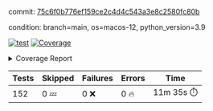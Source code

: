 commit: [75c6f0b776ef159ce2c4d4c543a3e8c2580fc80b](https://github.com/rcmdnk/homebrew-file/tree/75c6f0b776ef159ce2c4d4c543a3e8c2580fc80b)

condition: branch=main, os=macos-12, python_version=3.9

[![test](https://github.com/rcmdnk/homebrew-file/actions/workflows/test.yml/badge.svg)](https://github.com/rcmdnk/homebrew-file/actions/runs/6931241001)
<a href="https://github.com/rcmdnk/homebrew-file/blob/75c6f0b776ef159ce2c4d4c543a3e8c2580fc80b/README.md"><img alt="Coverage" src="https://img.shields.io/badge/Coverage-54%25-orange.svg" /></a><details><summary>Coverage Report </summary><table><tr><th>File</th><th>Stmts</th><th>Miss</th><th>Cover</th><th>Missing</th></tr><tbody><tr><td colspan="5"><b>bin</b></td></tr><tr><td>&nbsp; &nbsp;<a href="https://github.com/rcmdnk/homebrew-file/blob/75c6f0b776ef159ce2c4d4c543a3e8c2580fc80b/bin/brew-file">brew-file</a></td><td>1902</td><td>880</td><td>54%</td><td><a href="https://github.com/rcmdnk/homebrew-file/blob/75c6f0b776ef159ce2c4d4c543a3e8c2580fc80b/bin/brew-file#L54-L69">54&ndash;69</a>, <a href="https://github.com/rcmdnk/homebrew-file/blob/75c6f0b776ef159ce2c4d4c543a3e8c2580fc80b/bin/brew-file#L74-L76">74&ndash;76</a>, <a href="https://github.com/rcmdnk/homebrew-file/blob/75c6f0b776ef159ce2c4d4c543a3e8c2580fc80b/bin/brew-file#L165">165</a>, <a href="https://github.com/rcmdnk/homebrew-file/blob/75c6f0b776ef159ce2c4d4c543a3e8c2580fc80b/bin/brew-file#L169-L182">169&ndash;182</a>, <a href="https://github.com/rcmdnk/homebrew-file/blob/75c6f0b776ef159ce2c4d4c543a3e8c2580fc80b/bin/brew-file#L206">206</a>, <a href="https://github.com/rcmdnk/homebrew-file/blob/75c6f0b776ef159ce2c4d4c543a3e8c2580fc80b/bin/brew-file#L299">299</a>, <a href="https://github.com/rcmdnk/homebrew-file/blob/75c6f0b776ef159ce2c4d4c543a3e8c2580fc80b/bin/brew-file#L318">318</a>, <a href="https://github.com/rcmdnk/homebrew-file/blob/75c6f0b776ef159ce2c4d4c543a3e8c2580fc80b/bin/brew-file#L392">392</a>, <a href="https://github.com/rcmdnk/homebrew-file/blob/75c6f0b776ef159ce2c4d4c543a3e8c2580fc80b/bin/brew-file#L395-L398">395&ndash;398</a>, <a href="https://github.com/rcmdnk/homebrew-file/blob/75c6f0b776ef159ce2c4d4c543a3e8c2580fc80b/bin/brew-file#L412-L417">412&ndash;417</a>, <a href="https://github.com/rcmdnk/homebrew-file/blob/75c6f0b776ef159ce2c4d4c543a3e8c2580fc80b/bin/brew-file#L455-L460">455&ndash;460</a>, <a href="https://github.com/rcmdnk/homebrew-file/blob/75c6f0b776ef159ce2c4d4c543a3e8c2580fc80b/bin/brew-file#L472">472</a>, <a href="https://github.com/rcmdnk/homebrew-file/blob/75c6f0b776ef159ce2c4d4c543a3e8c2580fc80b/bin/brew-file#L475">475</a>, <a href="https://github.com/rcmdnk/homebrew-file/blob/75c6f0b776ef159ce2c4d4c543a3e8c2580fc80b/bin/brew-file#L680">680</a>, <a href="https://github.com/rcmdnk/homebrew-file/blob/75c6f0b776ef159ce2c4d4c543a3e8c2580fc80b/bin/brew-file#L682">682</a>, <a href="https://github.com/rcmdnk/homebrew-file/blob/75c6f0b776ef159ce2c4d4c543a3e8c2580fc80b/bin/brew-file#L684">684</a>, <a href="https://github.com/rcmdnk/homebrew-file/blob/75c6f0b776ef159ce2c4d4c543a3e8c2580fc80b/bin/brew-file#L701-L705">701&ndash;705</a>, <a href="https://github.com/rcmdnk/homebrew-file/blob/75c6f0b776ef159ce2c4d4c543a3e8c2580fc80b/bin/brew-file#L718-L723">718&ndash;723</a>, <a href="https://github.com/rcmdnk/homebrew-file/blob/75c6f0b776ef159ce2c4d4c543a3e8c2580fc80b/bin/brew-file#L733">733</a>, <a href="https://github.com/rcmdnk/homebrew-file/blob/75c6f0b776ef159ce2c4d4c543a3e8c2580fc80b/bin/brew-file#L749">749</a>, <a href="https://github.com/rcmdnk/homebrew-file/blob/75c6f0b776ef159ce2c4d4c543a3e8c2580fc80b/bin/brew-file#L753-L757">753&ndash;757</a>, <a href="https://github.com/rcmdnk/homebrew-file/blob/75c6f0b776ef159ce2c4d4c543a3e8c2580fc80b/bin/brew-file#L775-L789">775&ndash;789</a>, <a href="https://github.com/rcmdnk/homebrew-file/blob/75c6f0b776ef159ce2c4d4c543a3e8c2580fc80b/bin/brew-file#L882-L897">882&ndash;897</a>, <a href="https://github.com/rcmdnk/homebrew-file/blob/75c6f0b776ef159ce2c4d4c543a3e8c2580fc80b/bin/brew-file#L925">925</a>, <a href="https://github.com/rcmdnk/homebrew-file/blob/75c6f0b776ef159ce2c4d4c543a3e8c2580fc80b/bin/brew-file#L936-L937">936&ndash;937</a>, <a href="https://github.com/rcmdnk/homebrew-file/blob/75c6f0b776ef159ce2c4d4c543a3e8c2580fc80b/bin/brew-file#L945">945</a>, <a href="https://github.com/rcmdnk/homebrew-file/blob/75c6f0b776ef159ce2c4d4c543a3e8c2580fc80b/bin/brew-file#L958-L963">958&ndash;963</a>, <a href="https://github.com/rcmdnk/homebrew-file/blob/75c6f0b776ef159ce2c4d4c543a3e8c2580fc80b/bin/brew-file#L967-L969">967&ndash;969</a>, <a href="https://github.com/rcmdnk/homebrew-file/blob/75c6f0b776ef159ce2c4d4c543a3e8c2580fc80b/bin/brew-file#L973-L976">973&ndash;976</a>, <a href="https://github.com/rcmdnk/homebrew-file/blob/75c6f0b776ef159ce2c4d4c543a3e8c2580fc80b/bin/brew-file#L1069-L1071">1069&ndash;1071</a>, <a href="https://github.com/rcmdnk/homebrew-file/blob/75c6f0b776ef159ce2c4d4c543a3e8c2580fc80b/bin/brew-file#L1074">1074</a>, <a href="https://github.com/rcmdnk/homebrew-file/blob/75c6f0b776ef159ce2c4d4c543a3e8c2580fc80b/bin/brew-file#L1080">1080</a>, <a href="https://github.com/rcmdnk/homebrew-file/blob/75c6f0b776ef159ce2c4d4c543a3e8c2580fc80b/bin/brew-file#L1100-L1103">1100&ndash;1103</a>, <a href="https://github.com/rcmdnk/homebrew-file/blob/75c6f0b776ef159ce2c4d4c543a3e8c2580fc80b/bin/brew-file#L1165">1165</a>, <a href="https://github.com/rcmdnk/homebrew-file/blob/75c6f0b776ef159ce2c4d4c543a3e8c2580fc80b/bin/brew-file#L1194">1194</a>, <a href="https://github.com/rcmdnk/homebrew-file/blob/75c6f0b776ef159ce2c4d4c543a3e8c2580fc80b/bin/brew-file#L1227">1227</a>, <a href="https://github.com/rcmdnk/homebrew-file/blob/75c6f0b776ef159ce2c4d4c543a3e8c2580fc80b/bin/brew-file#L1230">1230</a>, <a href="https://github.com/rcmdnk/homebrew-file/blob/75c6f0b776ef159ce2c4d4c543a3e8c2580fc80b/bin/brew-file#L1242">1242</a>, <a href="https://github.com/rcmdnk/homebrew-file/blob/75c6f0b776ef159ce2c4d4c543a3e8c2580fc80b/bin/brew-file#L1244">1244</a>, <a href="https://github.com/rcmdnk/homebrew-file/blob/75c6f0b776ef159ce2c4d4c543a3e8c2580fc80b/bin/brew-file#L1275">1275</a>, <a href="https://github.com/rcmdnk/homebrew-file/blob/75c6f0b776ef159ce2c4d4c543a3e8c2580fc80b/bin/brew-file#L1279">1279</a>, <a href="https://github.com/rcmdnk/homebrew-file/blob/75c6f0b776ef159ce2c4d4c543a3e8c2580fc80b/bin/brew-file#L1283-L1286">1283&ndash;1286</a>, <a href="https://github.com/rcmdnk/homebrew-file/blob/75c6f0b776ef159ce2c4d4c543a3e8c2580fc80b/bin/brew-file#L1288-L1291">1288&ndash;1291</a>, <a href="https://github.com/rcmdnk/homebrew-file/blob/75c6f0b776ef159ce2c4d4c543a3e8c2580fc80b/bin/brew-file#L1320-L1334">1320&ndash;1334</a>, <a href="https://github.com/rcmdnk/homebrew-file/blob/75c6f0b776ef159ce2c4d4c543a3e8c2580fc80b/bin/brew-file#L1339-L1342">1339&ndash;1342</a>, <a href="https://github.com/rcmdnk/homebrew-file/blob/75c6f0b776ef159ce2c4d4c543a3e8c2580fc80b/bin/brew-file#L1345-L1351">1345&ndash;1351</a>, <a href="https://github.com/rcmdnk/homebrew-file/blob/75c6f0b776ef159ce2c4d4c543a3e8c2580fc80b/bin/brew-file#L1356">1356</a>, <a href="https://github.com/rcmdnk/homebrew-file/blob/75c6f0b776ef159ce2c4d4c543a3e8c2580fc80b/bin/brew-file#L1364">1364</a>, <a href="https://github.com/rcmdnk/homebrew-file/blob/75c6f0b776ef159ce2c4d4c543a3e8c2580fc80b/bin/brew-file#L1370-L1375">1370&ndash;1375</a>, <a href="https://github.com/rcmdnk/homebrew-file/blob/75c6f0b776ef159ce2c4d4c543a3e8c2580fc80b/bin/brew-file#L1386-L1408">1386&ndash;1408</a>, <a href="https://github.com/rcmdnk/homebrew-file/blob/75c6f0b776ef159ce2c4d4c543a3e8c2580fc80b/bin/brew-file#L1436">1436</a>, <a href="https://github.com/rcmdnk/homebrew-file/blob/75c6f0b776ef159ce2c4d4c543a3e8c2580fc80b/bin/brew-file#L1452-L1459">1452&ndash;1459</a>, <a href="https://github.com/rcmdnk/homebrew-file/blob/75c6f0b776ef159ce2c4d4c543a3e8c2580fc80b/bin/brew-file#L1464-L1480">1464&ndash;1480</a>, <a href="https://github.com/rcmdnk/homebrew-file/blob/75c6f0b776ef159ce2c4d4c543a3e8c2580fc80b/bin/brew-file#L1485-L1489">1485&ndash;1489</a>, <a href="https://github.com/rcmdnk/homebrew-file/blob/75c6f0b776ef159ce2c4d4c543a3e8c2580fc80b/bin/brew-file#L1503-L1550">1503&ndash;1550</a>, <a href="https://github.com/rcmdnk/homebrew-file/blob/75c6f0b776ef159ce2c4d4c543a3e8c2580fc80b/bin/brew-file#L1553-L1584">1553&ndash;1584</a>, <a href="https://github.com/rcmdnk/homebrew-file/blob/75c6f0b776ef159ce2c4d4c543a3e8c2580fc80b/bin/brew-file#L1589-L1623">1589&ndash;1623</a>, <a href="https://github.com/rcmdnk/homebrew-file/blob/75c6f0b776ef159ce2c4d4c543a3e8c2580fc80b/bin/brew-file#L1628-L1709">1628&ndash;1709</a>, <a href="https://github.com/rcmdnk/homebrew-file/blob/75c6f0b776ef159ce2c4d4c543a3e8c2580fc80b/bin/brew-file#L1712-L1721">1712&ndash;1721</a>, <a href="https://github.com/rcmdnk/homebrew-file/blob/75c6f0b776ef159ce2c4d4c543a3e8c2580fc80b/bin/brew-file#L1734">1734</a>, <a href="https://github.com/rcmdnk/homebrew-file/blob/75c6f0b776ef159ce2c4d4c543a3e8c2580fc80b/bin/brew-file#L1739">1739</a>, <a href="https://github.com/rcmdnk/homebrew-file/blob/75c6f0b776ef159ce2c4d4c543a3e8c2580fc80b/bin/brew-file#L1744-L1783">1744&ndash;1783</a>, <a href="https://github.com/rcmdnk/homebrew-file/blob/75c6f0b776ef159ce2c4d4c543a3e8c2580fc80b/bin/brew-file#L1787-L1896">1787&ndash;1896</a>, <a href="https://github.com/rcmdnk/homebrew-file/blob/75c6f0b776ef159ce2c4d4c543a3e8c2580fc80b/bin/brew-file#L1906-L1918">1906&ndash;1918</a>, <a href="https://github.com/rcmdnk/homebrew-file/blob/75c6f0b776ef159ce2c4d4c543a3e8c2580fc80b/bin/brew-file#L1922">1922</a>, <a href="https://github.com/rcmdnk/homebrew-file/blob/75c6f0b776ef159ce2c4d4c543a3e8c2580fc80b/bin/brew-file#L1931-L2011">1931&ndash;2011</a>, <a href="https://github.com/rcmdnk/homebrew-file/blob/75c6f0b776ef159ce2c4d4c543a3e8c2580fc80b/bin/brew-file#L2019-L2064">2019&ndash;2064</a>, <a href="https://github.com/rcmdnk/homebrew-file/blob/75c6f0b776ef159ce2c4d4c543a3e8c2580fc80b/bin/brew-file#L2067-L2074">2067&ndash;2074</a>, <a href="https://github.com/rcmdnk/homebrew-file/blob/75c6f0b776ef159ce2c4d4c543a3e8c2580fc80b/bin/brew-file#L2078-L2079">2078&ndash;2079</a>, <a href="https://github.com/rcmdnk/homebrew-file/blob/75c6f0b776ef159ce2c4d4c543a3e8c2580fc80b/bin/brew-file#L2084-L2128">2084&ndash;2128</a>, <a href="https://github.com/rcmdnk/homebrew-file/blob/75c6f0b776ef159ce2c4d4c543a3e8c2580fc80b/bin/brew-file#L2137-L2173">2137&ndash;2173</a>, <a href="https://github.com/rcmdnk/homebrew-file/blob/75c6f0b776ef159ce2c4d4c543a3e8c2580fc80b/bin/brew-file#L2176-L2182">2176&ndash;2182</a>, <a href="https://github.com/rcmdnk/homebrew-file/blob/75c6f0b776ef159ce2c4d4c543a3e8c2580fc80b/bin/brew-file#L2186-L2194">2186&ndash;2194</a>, <a href="https://github.com/rcmdnk/homebrew-file/blob/75c6f0b776ef159ce2c4d4c543a3e8c2580fc80b/bin/brew-file#L2216-L2217">2216&ndash;2217</a>, <a href="https://github.com/rcmdnk/homebrew-file/blob/75c6f0b776ef159ce2c4d4c543a3e8c2580fc80b/bin/brew-file#L2221">2221</a>, <a href="https://github.com/rcmdnk/homebrew-file/blob/75c6f0b776ef159ce2c4d4c543a3e8c2580fc80b/bin/brew-file#L2232-L2233">2232&ndash;2233</a>, <a href="https://github.com/rcmdnk/homebrew-file/blob/75c6f0b776ef159ce2c4d4c543a3e8c2580fc80b/bin/brew-file#L2243-L2412">2243&ndash;2412</a>, <a href="https://github.com/rcmdnk/homebrew-file/blob/75c6f0b776ef159ce2c4d4c543a3e8c2580fc80b/bin/brew-file#L2418-L2573">2418&ndash;2573</a>, <a href="https://github.com/rcmdnk/homebrew-file/blob/75c6f0b776ef159ce2c4d4c543a3e8c2580fc80b/bin/brew-file#L2601">2601</a>, <a href="https://github.com/rcmdnk/homebrew-file/blob/75c6f0b776ef159ce2c4d4c543a3e8c2580fc80b/bin/brew-file#L2626">2626</a>, <a href="https://github.com/rcmdnk/homebrew-file/blob/75c6f0b776ef159ce2c4d4c543a3e8c2580fc80b/bin/brew-file#L2703">2703</a>, <a href="https://github.com/rcmdnk/homebrew-file/blob/75c6f0b776ef159ce2c4d4c543a3e8c2580fc80b/bin/brew-file#L2708-L2719">2708&ndash;2719</a>, <a href="https://github.com/rcmdnk/homebrew-file/blob/75c6f0b776ef159ce2c4d4c543a3e8c2580fc80b/bin/brew-file#L2730">2730</a>, <a href="https://github.com/rcmdnk/homebrew-file/blob/75c6f0b776ef159ce2c4d4c543a3e8c2580fc80b/bin/brew-file#L2743-L2751">2743&ndash;2751</a>, <a href="https://github.com/rcmdnk/homebrew-file/blob/75c6f0b776ef159ce2c4d4c543a3e8c2580fc80b/bin/brew-file#L2768">2768</a>, <a href="https://github.com/rcmdnk/homebrew-file/blob/75c6f0b776ef159ce2c4d4c543a3e8c2580fc80b/bin/brew-file#L2774">2774</a>, <a href="https://github.com/rcmdnk/homebrew-file/blob/75c6f0b776ef159ce2c4d4c543a3e8c2580fc80b/bin/brew-file#L2778-L2789">2778&ndash;2789</a>, <a href="https://github.com/rcmdnk/homebrew-file/blob/75c6f0b776ef159ce2c4d4c543a3e8c2580fc80b/bin/brew-file#L2802">2802</a>, <a href="https://github.com/rcmdnk/homebrew-file/blob/75c6f0b776ef159ce2c4d4c543a3e8c2580fc80b/bin/brew-file#L2814">2814</a>, <a href="https://github.com/rcmdnk/homebrew-file/blob/75c6f0b776ef159ce2c4d4c543a3e8c2580fc80b/bin/brew-file#L2816-L2820">2816&ndash;2820</a>, <a href="https://github.com/rcmdnk/homebrew-file/blob/75c6f0b776ef159ce2c4d4c543a3e8c2580fc80b/bin/brew-file#L2824-L2827">2824&ndash;2827</a>, <a href="https://github.com/rcmdnk/homebrew-file/blob/75c6f0b776ef159ce2c4d4c543a3e8c2580fc80b/bin/brew-file#L2830-L2833">2830&ndash;2833</a>, <a href="https://github.com/rcmdnk/homebrew-file/blob/75c6f0b776ef159ce2c4d4c543a3e8c2580fc80b/bin/brew-file#L2836-L2844">2836&ndash;2844</a>, <a href="https://github.com/rcmdnk/homebrew-file/blob/75c6f0b776ef159ce2c4d4c543a3e8c2580fc80b/bin/brew-file#L2873-L2880">2873&ndash;2880</a>, <a href="https://github.com/rcmdnk/homebrew-file/blob/75c6f0b776ef159ce2c4d4c543a3e8c2580fc80b/bin/brew-file#L2891-L2898">2891&ndash;2898</a>, <a href="https://github.com/rcmdnk/homebrew-file/blob/75c6f0b776ef159ce2c4d4c543a3e8c2580fc80b/bin/brew-file#L2979-L2981">2979&ndash;2981</a>, <a href="https://github.com/rcmdnk/homebrew-file/blob/75c6f0b776ef159ce2c4d4c543a3e8c2580fc80b/bin/brew-file#L3002">3002</a>, <a href="https://github.com/rcmdnk/homebrew-file/blob/75c6f0b776ef159ce2c4d4c543a3e8c2580fc80b/bin/brew-file#L3008">3008</a>, <a href="https://github.com/rcmdnk/homebrew-file/blob/75c6f0b776ef159ce2c4d4c543a3e8c2580fc80b/bin/brew-file#L3019-L3631">3019&ndash;3631</a>, <a href="https://github.com/rcmdnk/homebrew-file/blob/75c6f0b776ef159ce2c4d4c543a3e8c2580fc80b/bin/brew-file#L3635">3635</a></td></tr><tr><td><b>TOTAL</b></td><td><b>1902</b></td><td><b>880</b></td><td><b>54%</b></td><td>&nbsp;</td></tr></tbody></table></details>

| Tests | Skipped | Failures | Errors | Time |
| ----- | ------- | -------- | -------- | ------------------ |
| 152 | 0 :zzz: | 0 :x: | 0 :fire: | 11m 35s :stopwatch: |

